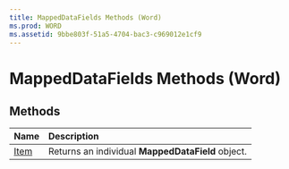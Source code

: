 ```yaml
---
title: MappedDataFields Methods (Word)
ms.prod: WORD
ms.assetid: 9bbe803f-51a5-4704-bac3-c969012e1cf9
---
```



# MappedDataFields Methods (Word)

## Methods



|**Name**|**Description**|
|:-----|:-----|
|[Item](mappeddatafields-item-method-word.md)|Returns an individual  **MappedDataField** object.|

